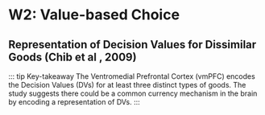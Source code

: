 # W2: Value-based Choice

## Representation of Decision Values for Dissimilar Goods (Chib et al , 2009)

::: tip Key-takeaway
The Ventromedial Prefrontal Cortex (vmPFC) encodes the Decision Values (DVs) for at least three distinct types of goods. The study suggests there could be a common currency mechanism in the brain by encoding a representation of DVs.
:::
